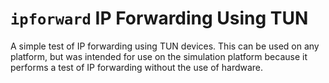 # `ipforward` IP Forwarding Using TUN

A simple test of IP forwarding using TUN devices. This can be used on
any platform, but was intended for use on the simulation platform
because it performs a test of IP forwarding without the use of hardware.
